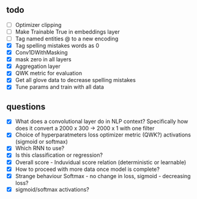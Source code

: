## todo
- [ ] Optimizer clipping
- [ ] Make Trainable True in embeddings layer
- [ ] Tag named entities @ to a new encoding
- [x] Tag spelling mistakes words as 0
- [x] Conv1DWithMasking
- [x] mask zero in all layers
- [x] Aggregation layer
- [x] QWK metric for evaluation
- [x] Get all glove data to decrease spelling mistakes
- [x] Tune params and train with all data

## questions

- [x] What does a convolutional layer do in NLP context? Specifically how does it convert a 2000 x 300 -> 2000 x 1 with one filter
- [x] Choice of hyperparatmeters loss optimizer metric (QWK?) activations (sigmoid or softmax)
- [x] Which RNN to use?
- [x] Is this classification or regression?
- [x] Overall score - Induvidual score relation (deterministic or learnable)
- [x] How to proceed with more data once model is complete?
- [x] Strange behaviour Softmax - no change in loss, sigmoid - decreasing loss?
- [x] sigmoid/softmax activations?
